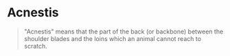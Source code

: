 # Acnestis

> "Acnestis" means that the part of the back (or backbone) between the shoulder blades and the loins which an animal cannot reach to scratch.
